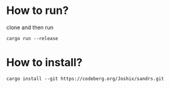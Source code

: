 # How to run?

clone and then run
```
cargo run --release
```

# How to install?

```
cargo install --git https://codeberg.org/Joshix/sandrs.git
```
